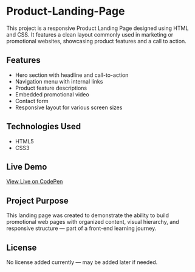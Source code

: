 # Product-Landing-Page
This project is a responsive Product Landing Page designed using HTML and CSS. It features a clean layout commonly used in marketing or promotional websites, showcasing product features and a call to action.

## Features

- Hero section with headline and call-to-action
- Navigation menu with internal links
- Product feature descriptions
- Embedded promotional video
- Contact form
- Responsive layout for various screen sizes

## Technologies Used

- HTML5
- CSS3

## Live Demo

[View Live on CodePen](https://codepen.io/Sai-Pratyusha/pen/PwoNaVM)

## Project Purpose

This landing page was created to demonstrate the ability to build promotional web pages with organized content, visual hierarchy, and responsive structure — part of a front-end learning journey.

## License

No license added currently — may be added later if needed.
